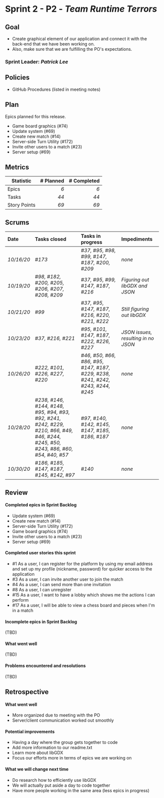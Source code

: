 # Sprint 2 - P2 - *Team Runtime Terrors*

## Goal

* Create graphical element of our application and connect it with the back-end that we have been working on.
* Also, make sure that we are fulfilling the PO's expectations.

### Sprint Leader: *Patrick Lee*


## Policies

* GitHub Procedures (listed in meeting notes)


## Plan

Epics planned for this release.

* Game board graphics (#74)
* Update system (#69)
* Create new match (#14)
* Server-side Turn Utility (#172)
* Invite other users to a match (#23)
* Server setup (#69)


## Metrics

| Statistic | # Planned | # Completed |
| --- | ---: | ---: |
| Epics | *6* | *6* |
| Tasks |  *44*   | *44* | 
| Story Points |  *69*  | *69* | 


## Scrums

| Date | Tasks closed  | Tasks in progress | Impediments |
| :--- | :--- | :--- | :--- |
| *10/16/20* | *#173* | *#37, #95, #98, #99, #147, #187, #200, #209* | *none* |
| *10/19/20* | *#98, #182, #200, #205, #206, #207, #208, #209* | *#37, #95, #99, #147, #187, #216* | *Figuring out libGDX and JSON* |
| *10/21/20* | *#99* | *#37, #95, #147, #187, #216, #220, #221, #222* | *Still figuring out libGDX* |
| *10/23/20* | *#37, #216, #221* | *#95, #101, #147, #187, #222, #226, #227* | *JSON issues, resulting in no JSON* |
| *10/26/20* | *#222, #101, #226, #227, #220* | *#46, #50, #66, #86,  #95, #147, #187, #229, #238, #241, #242, #243, #244, #245* | *none* |
| *10/28/20* | *#238, #146, #144, #148, #95, #94, #93, #92, #241, #242, #229, #210, #66, #49, #46, #244, #245, #50, #243, #86, #60, #54, #40, #57* | *#97, #140, #142, #145, #147, #185, #186, #187* | *none* |
| *10/30/20* | *#186, #185, #147, #187, #145, #142, #97* | *#140* | *none* |

## Review

#### Completed epics in Sprint Backlog 
* Update system (#69)
* Create new match (#14)
* Server-side Turn Utility (#172)
* Game board graphics (#74)
* Invite other users to a match (#23)
* Server setup (#69)

#### Completed user stories this sprint
* #1 As a user, I can register for the platform by using my email address and set up my profile (nickname, password) for quicker access to the application
* #3 As a user, I can invite another user to join the match
* #4 As a user, I can send more than one invitation
* #8 As a user, I can unregister
* #15 As a user, I want to have a lobby which shows me the actions I can perform
* #17 As a user, I will be able to view a chess board and pieces when I'm in a match

#### Incomplete epics in Sprint Backlog 
(TBD)

#### What went well
(TBD)

#### Problems encountered and resolutions
(TBD)

## Retrospective

#### What went well
* More organized due to meeting with the PO
* Server/client communication worked out smoothly

#### Potential improvements
* Having a day where the group gets together to code
* Add more information to our readme.txt
* Learn more about libGDX
* Focus our efforts more in terms of epics we are working on

#### What we will change next time
* Do research how to efficiently use libGDX
* We will actually put aside a day to code together
* Have more people working in the same area (less epics in progress)

